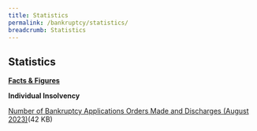 ```yaml
---
title: Statistics
permalink: /bankruptcy/statistics/
breadcrumb: Statistics
---
```

Statistics
---

<u><b>Facts &amp; Figures</b></u>

**Individual Insolvency**

[Number of Bankruptcy Applications Orders Made and Discharges (August 2023)](/files/(27092023)numberofbankruptcyapplicationsordersmadeanddischarges(august2023).pdf)(42 KB)